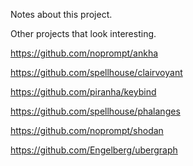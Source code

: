 Notes about this project.


Other projects that look interesting.

https://github.com/noprompt/ankha

https://github.com/spellhouse/clairvoyant

https://github.com/piranha/keybind

https://github.com/spellhouse/phalanges

https://github.com/noprompt/shodan

https://github.com/Engelberg/ubergraph

